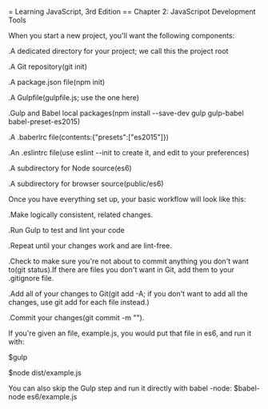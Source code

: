 = Learning JavaScript, 3rd Edition
== Chapter 2: JavaScripot Development Tools

When you start a new project, you'll want the following components:

.A dedicated directory for your project; we call this the project root

.A Git repository(git init)

.A package.json file(npm init)

.A Gulpfile(gulpfile.js; use the one here)

.Gulp and Babel local packages(npm install --save-dev gulp gulp-babel babel-preset-es2015)

.A .baberlrc file(contents:{"presets":["es2015"]})

.An .eslintrc file(use eslint --init to create it, and edit to your preferences)

.A subdirectory for Node source(es6)

.A subdirectory for browser source(public/es6)


Once you have everything set up, your basic workflow will look like this:

.Make logically consistent, related changes.

.Run Gulp to test and lint your code

.Repeat until your changes work and are lint-free.

.Check to make sure you're not about to commit anything you don't want to(git status).If there are files you don't want in Git, add them to your .gitignore file.

.Add all of your changes to Git(git add -A; if you don't want to add all the changes, use git add for each file instead.)

.Commit your changes(git commit -m "<description of your changes>").


If you're given an file, example.js, you would put that file in es6, and run it with:

$gulp

$node dist/example.js



You can also skip the Gulp step and run it directly with babel -node:
$babel-node es6/example.js

